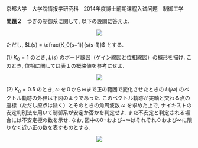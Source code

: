 京都大学　大学院情报学研究科　2014年度博士前期课程入试问题　制御工学

**問題２**　つぎの制御系に関して, 以下の設問に答えよ.

<p  align="center">
    <img src="https://gcdnb.pbrd.co/images/MMOlGSZPo8Kh.png?o=1"/>
</p>

ただし, $L(s) = \dfrac{K_0(s+1)}{s(s-1)}$ とする. 

(1) $K_0 = 1$ のとき, $L(s)$ のボード線図（ゲイン線図と位相線図）の概形を描け. このとき, 位相に関しては表１の概略値を参考にせよ.

<p  align="center">
    <img src="https://gcdnb.pbrd.co/images/EGkQMMCM4WpG.png?o=1"/>
</p>

(2) $K_0 = 0.5$ のとき, $ω$ を０から∞まで正の範囲で変化させたときの $L(jω)$ のベクトル軌跡の外径は下図のようであった. このベクトル軌跡が実軸と交わる点の座標（ただし原点は除く）とそのときの角周波数 $ω$ を求めた上で, ナイキストの安定判別法を用いて制御系が安定か否かを判定せよ. また不安定と判定される場合には不安定極の数を示せ. なお, 図中の0+および+∞はそれぞれ０および∞に限りなく近い正の数を表すものとする.

<p  align="center">
    <img src="https://gcdnb.pbrd.co/images/g1q930zUluoz.png?o=1"/>
</p>